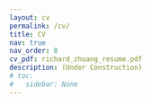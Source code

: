 ```yaml
---
layout: cv
permalink: /cv/
title: CV
nav: true
nav_order: 8
cv_pdf: richard_zhuang_resume.pdf
description: (Under Construction)
# toc:
#   sidebar: None
---
```

